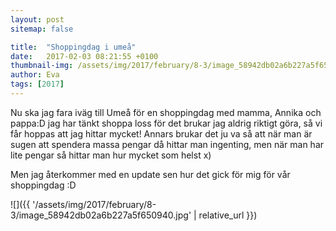 ```yaml
---
layout: post
sitemap: false

title:  "Shoppingdag i umeå"
date:   2017-02-03 08:21:55 +0100
thumbnail-img: /assets/img/2017/february/8-3/image_58942db02a6b227a5f650940.jpg
author: Eva
tags: [2017]
---
```


Nu ska jag fara iväg till Umeå för en shoppingdag med mamma, Annika och pappa:D jag har tänkt shoppa loss för det brukar jag aldrig riktigt göra, så vi får hoppas att jag hittar mycket! Annars brukar det ju va så att när man är sugen att spendera massa pengar då hittar man ingenting, men när man har lite pengar så hittar man hur mycket som helst x)

Men jag återkommer med en update sen hur det gick för mig för vår shoppingdag :D

![]({{ '/assets/img/2017/february/8-3/image_58942db02a6b227a5f650940.jpg'  | relative_url }})

